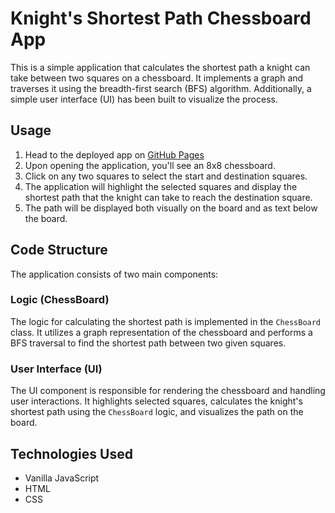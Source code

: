# Knight's Shortest Path Chessboard App

This is a simple application that calculates the shortest path a knight can take between two squares on a chessboard. It implements a graph and traverses it using the breadth-first search (BFS) algorithm. Additionally, a simple user interface (UI) has been built to visualize the process.

## Usage

1. Head to the deployed app on [GitHub Pages](https://anasamer056.github.io/chess-shortest-path/)
2. Upon opening the application, you'll see an 8x8 chessboard.
3. Click on any two squares to select the start and destination squares.
4. The application will highlight the selected squares and display the shortest path that the knight can take to reach the destination square.
5. The path will be displayed both visually on the board and as text below the board.

## Code Structure

The application consists of two main components:

### Logic (ChessBoard)

The logic for calculating the shortest path is implemented in the `ChessBoard` class. It utilizes a graph representation of the chessboard and performs a BFS traversal to find the shortest path between two given squares.

### User Interface (UI)

The UI component is responsible for rendering the chessboard and handling user interactions. It highlights selected squares, calculates the knight's shortest path using the `ChessBoard` logic, and visualizes the path on the board.

## Technologies Used

- Vanilla JavaScript
- HTML
- CSS
